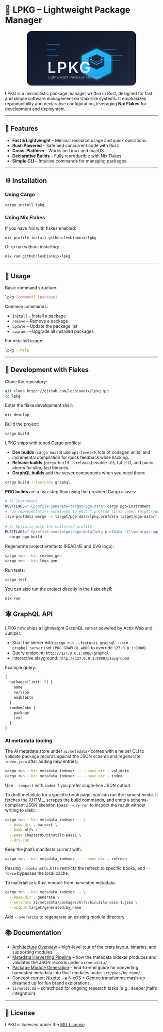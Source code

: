 # 🧬 LPKG – Lightweight Package Manager

<p align="center">
  <img src="assets/logo.svg" alt="LPKG logo" width="360" />
</p>

LPKG is a minimalistic package manager written in Rust, designed for fast and simple software management on Unix-like systems. It emphasizes reproducibility and declarative configuration, leveraging **Nix Flakes** for development and deployment.

---

## 🚀 Features

* **Fast & Lightweight** – Minimal resource usage and quick operations.
* **Rust-Powered** – Safe and concurrent code with Rust.
* **Cross-Platform** – Works on Linux and macOS.
* **Declarative Builds** – Fully reproducible with Nix Flakes.
* **Simple CLI** – Intuitive commands for managing packages.

---

## ⚙️ Installation

### Using Cargo

```bash
cargo install lpkg
```

### Using Nix Flakes

If you have Nix with flakes enabled:

```bash
nix profile install github:lesbiannix/lpkg
```

Or to run without installing:

```bash
nix run github:lesbiannix/lpkg
```

---

## 🧰 Usage

Basic command structure:

```bash
lpkg [command] [package]
```

Common commands:

* `install` – Install a package
* `remove` – Remove a package
* `update` – Update the package list
* `upgrade` – Upgrade all installed packages

For detailed usage:

```bash
lpkg --help
```

---

## 🔧 Development with Flakes

Clone the repository:

```bash
git clone https://github.com/lesbiannix/lpkg.git
cd lpkg
```

Enter the flake development shell:

```bash
nix develop
```

Build the project:

```bash
cargo build
```

LPKG ships with tuned Cargo profiles:

* **Dev builds** (`cargo build`) use `opt-level=0`, lots of codegen units, and incremental compilation for quick feedback while hacking.
* **Release builds** (`cargo build --release`) enable `-O3`, fat LTO, and panic aborts for slim, fast binaries.
* **GraphQL builds** add the server components when you need them:

```bash
cargo build --features graphql
```

**PGO builds** are a two-step flow using the provided Cargo aliases:

```bash
# 1) Instrument
RUSTFLAGS="-Cprofile-generate=target/pgo-data" cargo pgo-instrument
# run representative workloads to emit *.profraw files under target/pgo-data
llvm-profdata merge -o target/pgo-data/lpkg.profdata target/pgo-data/*.profraw

# 2) Optimise with the collected profile
RUSTFLAGS="-Cprofile-use=target/pgo-data/lpkg.profdata -Cllvm-args=-pgo-warn-missing-function" \
  cargo pgo-build
```

Regenerate project artefacts (README and SVG logo):

```bash
cargo run --bin readme_gen
cargo run --bin logo_gen
```

Run tests:

```bash
cargo test
```

You can also run the project directly in the flake shell:

```bash
nix run
```

## 🕸️ GraphQL API

LPKG now ships a lightweight GraphQL server powered by Actix Web and Juniper.

* Start the server with `cargo run --features graphql --bin graphql_server` (set `LPKG_GRAPHQL_ADDR` to override `127.0.0.1:8080`).
* Query endpoint: `http://127.0.0.1:8080/graphql`
* Interactive playground: `http://127.0.0.1:8080/playground`

Example query:

```graphql
{
  packages(limit: 5) {
    name
    version
    enableLto
  }
  randomJoke {
    package
    text
  }
}
```

### AI metadata tooling

The AI metadata store under `ai/metadata/` comes with a helper CLI to validate package records against the JSON schema and regenerate `index.json` after adding new entries:

```bash
cargo run --bin metadata_indexer -- --base-dir . validate
cargo run --bin metadata_indexer -- --base-dir . index
```

Use `--compact` with `index` if you prefer single-line JSON output.

To draft metadata for a specific book page, you can run the harvest mode. It fetches the XHTML, scrapes the build commands, and emits a schema-compliant JSON skeleton (pass `--dry-run` to inspect the result without writing to disk):

```bash
cargo run --bin metadata_indexer -- \
  --base-dir . harvest \
  --book mlfs \
  --page chapter05/binutils-pass1 \
  --dry-run
```

Keep the jhalfs manifests current with:

```bash
cargo run --bin metadata_indexer -- --base-dir . refresh
```

Passing `--books mlfs,blfs` restricts the refresh to specific books, and `--force` bypasses the local cache.

To materialise a Rust module from harvested metadata:

```bash
cargo run --bin metadata_indexer -- \
  --base-dir . generate \
  --metadata ai/metadata/packages/mlfs/binutils-pass-1.json \
  --output target/generated/by_name
```

Add `--overwrite` to regenerate an existing module directory.

## 📚 Documentation

* [Architecture Overview](docs/ARCHITECTURE.md) – high-level tour of the crate layout, binaries, and supporting modules.
* [Metadata Harvesting Pipeline](docs/METADATA_PIPELINE.md) – how the metadata indexer produces and validates the JSON records under `ai/metadata/`.
* [Package Module Generation](docs/PACKAGE_GENERATION.md) – end-to-end guide for converting harvested metadata into Rust modules under `src/pkgs/by_name/`.
* Concept corner: [Nixette](concepts/nixette/README.md) – a NixOS × Gentoo transfemme mash-up dreamed up for fun brand explorations.
* `ai/notes.md` – scratchpad for ongoing research tasks (e.g., deeper jhalfs integration).

---

## 📄 License

LPKG is licensed under the [MIT License](LICENSE).

